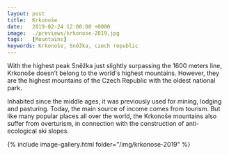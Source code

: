 ```yaml
---
layout: post
title:  Krkonoše
date:   2019-02-24 12:00:00 +0000
image:  ./previews/krkonose-2019.jpg
tags:   [Mountains]
keywords: Krkonoše, Sněžka, czech republic
---
```

With the highest peak Sněžka just slightly surpassing the 1600 meters line, Krkonoše doesn’t belong to the world's highest mountains. However, they are the highest mountains of the Czech Republic with the oldest national park.

Inhabited since the middle ages, it was previously used for mining, lodging and pasturing. Today, the main source of income comes from tourism. But like many popular places all over the world, the Krkonoše mountains also suffer from overturism, in connection with the construction of anti-ecological ski slopes.

<div class="row">
    <article class="article col col-12 col-t-12">
    {% include image-gallery.html folder="/img/krkonose-2019" %}
    </article>
</div>
